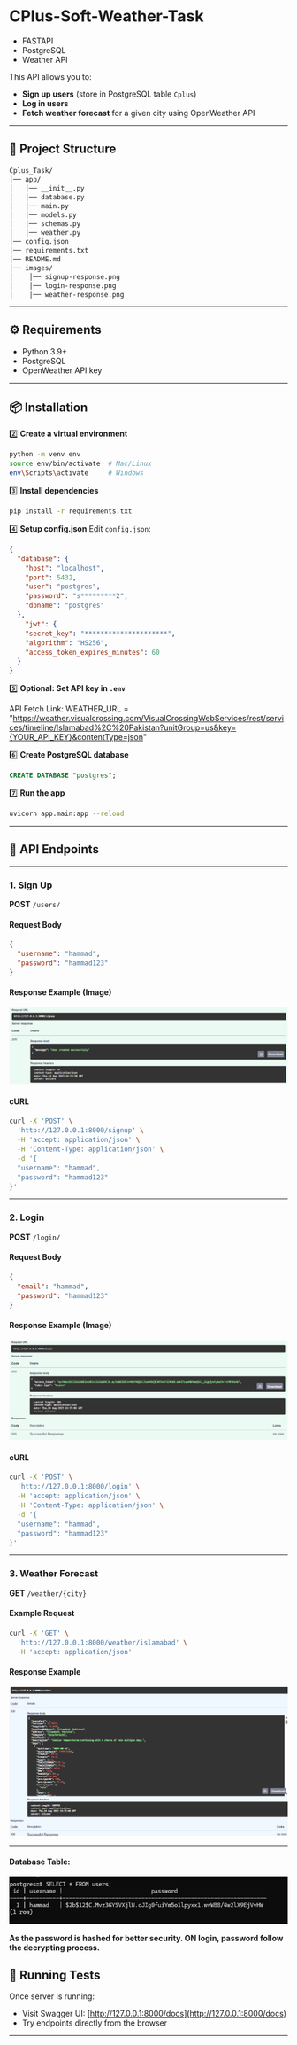 # CPlus-Soft-Weather-Task
- FASTAPI
- PostgreSQL
- Weather API

This API allows you to:
- **Sign up users** (store in PostgreSQL table `Cplus`)
- **Log in users**
- **Fetch weather forecast** for a given city using OpenWeather API

---

## 📂 Project Structure

```
Cplus_Task/
│── app/
│   │── __init__.py
│   │── database.py
│   │── main.py
│   │── models.py
│   │── schemas.py
│   │── weather.py
│── config.json
│── requirements.txt
│── README.md
│── images/
│    │── signup-response.png
│    │── login-response.png
│    │── weather-response.png
```

---

## ⚙️ Requirements

- Python 3.9+
- PostgreSQL
- OpenWeather API key

---

## 📦 Installation



2️⃣ **Create a virtual environment**

```bash
python -m venv env
source env/bin/activate  # Mac/Linux
env\Scripts\activate     # Windows
```

3️⃣ **Install dependencies**

```bash
pip install -r requirements.txt
```

4️⃣ **Setup config.json**
Edit `config.json`:

```json
{
  "database": {
    "host": "localhost",
    "port": 5432,
    "user": "postgres",
    "password": "s*********2",
    "dbname": "postgres"
  },
    "jwt": {
    "secret_key": "*********************",
    "algorithm": "HS256",
    "access_token_expires_minutes": 60
  }
}
```

5️⃣ **Optional: Set API key in `.env`**

API Fetch Link:
WEATHER_URL = "https://weather.visualcrossing.com/VisualCrossingWebServices/rest/services/timeline/Islamabad%2C%20Pakistan?unitGroup=us&key={YOUR_API_KEY}&contentType=json"


6️⃣ **Create PostgreSQL database**

```sql
CREATE DATABASE "postgres";
```

7️⃣ **Run the app**

```bash
uvicorn app.main:app --reload
```

---

## 📄 API Endpoints

---

### 1. **Sign Up**

**POST** `/users/`

#### Request Body

```json
{
  "username": "hammad",
  "password": "hammad123"
}
```

#### Response Example (Image)

![signup-response](images/IMG1-signup.png)

#### cURL

```bash
curl -X 'POST' \
  'http://127.0.0.1:8000/signup' \
  -H 'accept: application/json' \
  -H 'Content-Type: application/json' \
  -d '{
  "username": "hammad",
  "password": "hammad123"
}'
```

---

### 2. **Login**

**POST** `/login/`

#### Request Body

```json
{
  "email": "hammad",
  "password": "hammad123"
}
```

#### Response Example (Image)

![login-response](images/IMG2-login.png)

#### cURL

```bash
curl -X 'POST' \
  'http://127.0.0.1:8000/login' \
  -H 'accept: application/json' \
  -H 'Content-Type: application/json' \
  -d '{
  "username": "hammad",
  "password": "hammad123"
}'
```

---

### 3. **Weather Forecast**

**GET** `/weather/{city}`

#### Example Request

```bash
curl -X 'GET' \
  'http://127.0.0.1:8000/weather/islamabad' \
  -H 'accept: application/json'
```

#### Response Example 

![weather-response](images/IMG3-weather.png)

---

#### Database Table:
![table-data](images/IMG4-tables.png)

**As the password is hashed for better security. ON login, password follow the decrypting process.**


## 🚀 Running Tests

Once server is running:

* Visit Swagger UI: [http://127.0.0.1:8000/docs](http://127.0.0.1:8000/docs)
* Try endpoints directly from the browser

---

